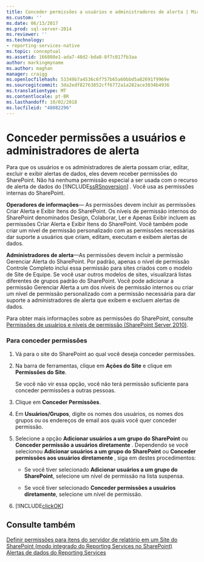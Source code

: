 ```yaml
---
title: Conceder permissões a usuários e administradores de alerta | Microsoft Docs
ms.custom: ''
ms.date: 06/13/2017
ms.prod: sql-server-2014
ms.reviewer: ''
ms.technology:
- reporting-services-native
ms.topic: conceptual
ms.assetid: 166808e1-ada7-48d2-bda8-8f7c017fb3aa
author: markingmyname
ms.author: maghan
manager: craigg
ms.openlocfilehash: 53349b7a4536c6f757b65a60bbd5a82691f9969e
ms.sourcegitcommit: 3da2edf82763852cff6772a1a282ace3034b4936
ms.translationtype: MT
ms.contentlocale: pt-BR
ms.lasthandoff: 10/02/2018
ms.locfileid: "48082296"
---
```

# <a name="grant-permissions-to-users-and-alerting-administrators"></a>Conceder permissões a usuários e administradores de alerta
  Para que os usuários e os administradores de alerta possam criar, editar, excluir e exibir alertas de dados, eles devem receber permissões do SharePoint. Não há nenhuma permissão especial a ser usada com o recurso de alerta de dados do [!INCLUDE[ssRSnoversion](../includes/ssrsnoversion-md.md)] . Você usa as permissões internas do SharePoint.  
  
 **Operadores de informações**— As permissões devem incluir as permissões Criar Alerta e Exibir Itens do SharePoint. Os níveis de permissão internos do SharePoint denominados Design, Colaborar, Ler e Apenas Exibir incluem as permissões Criar Alerta e Exibir Itens do SharePoint. Você também pode criar um nível de permissão personalizado com as permissões necessárias dar suporte a usuários que criam, editam, executam e exibem alertas de dados.  
  
 **Administradores de alerta**—As permissões devem incluir a permissão Gerenciar Alerta do SharePoint. Por padrão, apenas o nível de permissão Controle Completo inclui essa permissão para sites criados com o modelo de Site de Equipe. Se você usar outros modelos de sites, visualizará listas diferentes de grupos padrão do SharePoint. Você pode adicionar a permissão Gerenciar Alerta a um dos níveis de permissão internos ou criar um nível de permissão personalizado com a permissão necessária para dar suporte a administradores de alerta que exibem e excluem alertas de dados.  
  
 Para obter mais informações sobre as permissões do SharePoint, consulte [Permissões de usuários e níveis de permissão (SharePoint Server 2010)](http://technet.microsoft.com/library/cc721640.aspx).  
  
### <a name="to-grant-permissions"></a>Para conceder permissões  
  
1.  Vá para o site do SharePoint ao qual você deseja conceder permissões.  
  
2.  Na barra de ferramentas, clique em **Ações do Site** e clique em **Permissões do Site**.  
  
     Se você não vir essa opção, você não terá permissão suficiente para conceder permissões a outras pessoas.  
  
3.  Clique em **Conceder Permissões**.  
  
4.  Em **Usuários/Grupos**, digite os nomes dos usuários, os nomes dos grupos ou os endereços de email aos quais você quer conceder permissão.  
  
5.  Selecione a opção **Adicionar usuários a um grupo do SharePoint** ou **Conceder permissão a usuários diretamente** . Dependendo se você selecionou **Adicionar usuários a um grupo do SharePoint** ou **Conceder permissões aos usuários diretamente** , siga em destes procedimentos:  
  
    -   Se você tiver selecionado **Adicionar usuários a um grupo do SharePoint**, selecione um nível de permissão na lista suspensa.  
  
    -   Se você tiver selecionado **Conceder permissões a usuários diretamente**, selecione um nível de permissão.  
  
6.  [!INCLUDE[clickOK](../includes/clickok-md.md)]  
  
## <a name="see-also"></a>Consulte também  
 [Definir permissões para itens do servidor de relatório em um Site do SharePoint &#40;modo integrado do Reporting Services no SharePoint&#41;](security/set-permissions-for-report-server-items-on-a-sharepoint-site.md)   
 [Alertas de dados do Reporting Services](../ssms/agent/alerts.md)  
  
  
